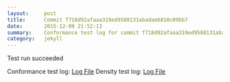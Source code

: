 ```yaml
---
layout:     post
title:      Commit f718d92afaaa319ed9588131abadae6810c09bb7
date:       2015-12-09 21:52:13
summary:    Conformance test log for commit f718d92afaaa319ed9588131abadae6810c09bb7.
category:   jekyll
---
```


Test run succeeded

Conformance test log: [Log File](http://s3-us-west-2.amazonaws.com/kraken-e2e-logs/conformance/kraken_f718d92afaaa319ed9588131abadae6810c09bb7_conformance.log)
Density test log: [Log File](http://s3-us-west-2.amazonaws.com/kraken-e2e-logs/conformance/kraken_f718d92afaaa319ed9588131abadae6810c09bb7_density.log)
